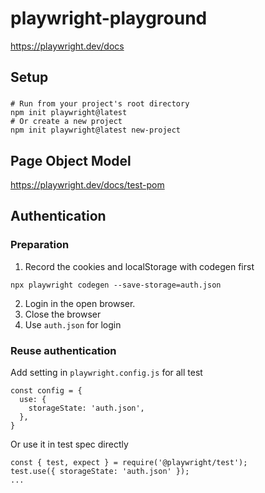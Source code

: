 # playwright-playground
https://playwright.dev/docs

## Setup
###
```
# Run from your project's root directory
npm init playwright@latest
# Or create a new project
npm init playwright@latest new-project
```

## Page Object Model
https://playwright.dev/docs/test-pom

## Authentication
### Preparation
1. Record the cookies and localStorage with codegen first
```
npx playwright codegen --save-storage=auth.json
```
2. Login in the open browser.
3. Close the browser
4. Use `auth.json` for login

### Reuse authentication
Add setting in `playwright.config.js` for all test
```
const config = {
  use: {
    storageState: 'auth.json',
  },
}
```

Or use it in test spec directly
```
const { test, expect } = require('@playwright/test');
test.use({ storageState: 'auth.json' });
...

```